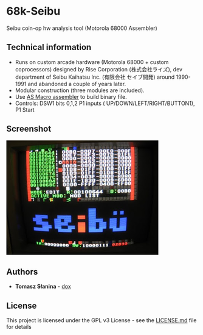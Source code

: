 # 68k-Seibu
Seibu coin-op hw analysis tool (Motorola 68000 Assembler)
 ## Technical information
* Runs on custom arcade hardware (Motorola 68000 + custom coprocessors) designed by Rise Corporation (株式会社ライズ), dev department of Seibu Kaihatsu Inc. (有限会社 セイブ開発) around 1990-1991 and abandoned a couple of years later.
* Modular construction (three modules are included).
* Use [AS Macro assembler](http://john.ccac.rwth-aachen.de:8000/as/) to build binary file.
* Controls: DSW1 bits 0,1,2  P1 inputs ( UP/DOWN/LEFT/RIGHT/BUTTON1), P1 Start
 ## Screenshot
![Screenshot](tool.png)
 ## Authors
 * **Tomasz Słanina** - [dox](https://github.com/tslanina)
 ## License
 This project is licensed under the GPL v3 License - see the [LICENSE.md](LICENSE.md) file for details
